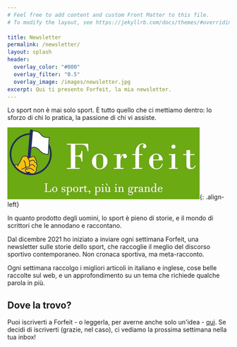 ```yaml
---
# Feel free to add content and custom Front Matter to this file.
# To modify the layout, see https://jekyllrb.com/docs/themes/#overriding-theme-defaults

title: Newsletter
permalink: /newsletter/
layout: splash
header:
  overlay_color: "#000"
  overlay_filter: "0.5"
  overlay_image: /images/newsletter.jpg
excerpt: Qui ti presento Forfeit, la mia newsletter.
---
```


Lo sport non è mai solo sport. È tutto quello che ci mettiamo dentro: lo sforzo di chi lo pratica, la passione di chi vi assiste.

![image-left](/images/thumbnail-15.jpg){: .align-left}

In quanto prodotto degli uomini, lo sport è pieno di storie, e il mondo di scrittori che le annodano e raccontano.

Dal dicembre 2021 ho iniziato a inviare ogni settimana Forfeit, una newsletter sulle storie dello sport, che raccoglie il meglio del discorso sportivo contemporaneo.
Non cronaca sportiva, ma meta-racconto.

Ogni settimana raccolgo i migliori articoli in italiano e inglese, cose belle raccolte sul web, e un approfondimento su un tema che richiede qualche parola in più.

## Dove la trovo?

Puoi iscriverti a Forfeit - o leggerla, per averne anche solo un'idea - [qui](https://forfeit.substack.com).
Se decidi di iscriverti (grazie, nel caso), ci vediamo la prossima settimana nella tua inbox!
